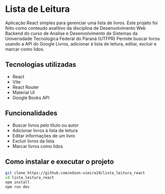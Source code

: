 # Lista de Leitura

Aplicação React simples para gerenciar uma lista de livros.
Este projeto foi feito como conteudo avalitivo da disciplina de Desenvolvimento Web Backend do curso de Analise e Desenvolvimento
de Sistemas da Univerisdade Tecnologica Federal do Paraná (UTFPR)
Permite buscar livros usando a API do Google Livros, adicionar à lista de leitura, editar, excluir e marcar como lidos.

## Tecnologias utilizadas

- React  
- Vite  
- React Router  
- Material UI  
- Google Books API  

## Funcionalidades

- Buscar livros pelo título ou autor  
- Adicionar livros à lista de leitura  
- Editar informações de um livro  
- Excluir livros da lista  
- Marcar livros como lidos  

## Como instalar e executar o projeto

```bash
git clone https://github.com/edson-vieira19/lista_leitura_react
cd lista_leitura_react
npm install
npm run dev



